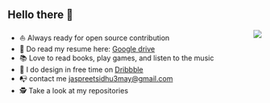 ## Hello there 👋


<img align="right" src="https://github-readme-stats.vercel.app/api?username=jaspreetsidhu3&show_icon=true&hide_border=true" />

* ⛵ Always ready for open source contribution
* 💼   Do read my resume here: [Google drive](https://drive.google.com/file/d/1YzHvuccEFF_KV7W0cKScEYwktkd1kE0s/view)
* 📚   Love to read books, play games, and listen to the music
* 🎨 I do design in free time on [Dribbble](https://dribbble.com/Jaspreet_Sidhu)
* 📭 contact me jaspreetsidhu3may@gmail.com
* 🕵 Take a look at my repositories

